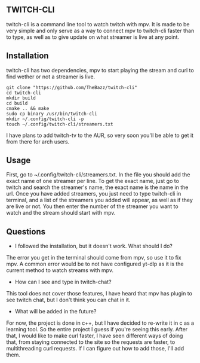 ## TWITCH-CLI ##

twitch-cli is a command line tool to watch twitch with mpv. It is made to be very simple and only serve as a way to connect mpv to twitch-cli faster than to type, as well as to give update on what streamer is live at any point.

Installation
------------

twitch-cli has two dependencies, mpv to start playing the stream and curl to find wether or not a streamer is live.

```
git clone "https://github.com/TheBazz/twitch-cli"
cd twitch-cli 
mkdir build
cd build
cmake .. && make
sudo cp binary /usr/bin/twitch-cli
mkdir ~/.config/twitch-cli -p
touch ~/.config/twitch-cli/streamers.txt
```

I have plans to add twitch-tv to the AUR, so very soon you'll be able to get it from there for arch users.


Usage
-----

First, go to ~/.config/twitch-cli/streamers.txt. In the file you should add the exact name of one streamer per line. To get the exact name, just go to twitch and search the streamer's name, the exact name is the name in the url. Once you have added streamers, you just need to type twitch-cli in terminal, and a list of the streamers you added will appear, as well as if they are live or not. You then enter the number of the streamer you want to watch and the stream should start with mpv.

Questions
---------

- I followed the installation, but it doesn't work. What should I do?

The error you get in the terminal should come from mpv, so use it to fix mpv. A common error would be to not have configured yt-dlp as it is the current method to watch streams with mpv.

- How can I see and type in twitch-chat?

This tool does not cover those features, I have heard that mpv has plugin to see twitch chat, but I don't think you can chat in it.

- What will be added in the future?

For now, the project is done in c++, but I have decided to re-write it in c as a learning tool. So the entire project I guess if you're seeing this early. 
After that, I would like to make curl faster, I have seen different ways of doing that, from staying connected to the site so the requests are faster, to multithreading curl requests. If I can figure out how to add those, I'll add them.
